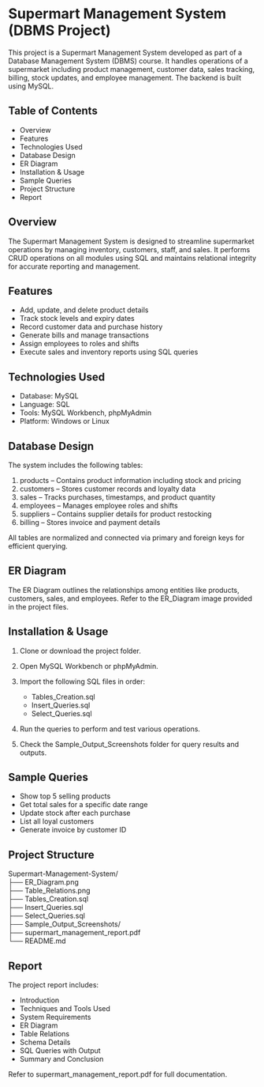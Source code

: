 # Supermart Management System (DBMS Project)

This project is a Supermart Management System developed as part of a Database Management System (DBMS) course. It handles operations of a supermarket including product management, customer data, sales tracking, billing, stock updates, and employee management. The backend is built using MySQL.

## Table of Contents

- Overview  
- Features  
- Technologies Used  
- Database Design  
- ER Diagram  
- Installation & Usage  
- Sample Queries  
- Project Structure  
- Report  

## Overview

The Supermart Management System is designed to streamline supermarket operations by managing inventory, customers, staff, and sales. It performs CRUD operations on all modules using SQL and maintains relational integrity for accurate reporting and management.

## Features

- Add, update, and delete product details  
- Track stock levels and expiry dates  
- Record customer data and purchase history  
- Generate bills and manage transactions  
- Assign employees to roles and shifts  
- Execute sales and inventory reports using SQL queries  

## Technologies Used

- Database: MySQL  
- Language: SQL  
- Tools: MySQL Workbench, phpMyAdmin  
- Platform: Windows or Linux  

## Database Design

The system includes the following tables:

1. products – Contains product information including stock and pricing  
2. customers – Stores customer records and loyalty data  
3. sales – Tracks purchases, timestamps, and product quantity  
4. employees – Manages employee roles and shifts  
5. suppliers – Contains supplier details for product restocking  
6. billing – Stores invoice and payment details

All tables are normalized and connected via primary and foreign keys for efficient querying.

## ER Diagram

The ER Diagram outlines the relationships among entities like products, customers, sales, and employees. Refer to the ER_Diagram image provided in the project files.

## Installation & Usage

1. Clone or download the project folder.

2. Open MySQL Workbench or phpMyAdmin.

3. Import the following SQL files in order:  
   - Tables_Creation.sql  
   - Insert_Queries.sql  
   - Select_Queries.sql

4. Run the queries to perform and test various operations.

5. Check the Sample_Output_Screenshots folder for query results and outputs.

## Sample Queries

- Show top 5 selling products  
- Get total sales for a specific date range  
- Update stock after each purchase  
- List all loyal customers  
- Generate invoice by customer ID  

## Project Structure

Supermart-Management-System/  
├── ER_Diagram.png  
├── Table_Relations.png  
├── Tables_Creation.sql  
├── Insert_Queries.sql  
├── Select_Queries.sql  
├── Sample_Output_Screenshots/  
├── supermart_management_report.pdf  
└── README.md

## Report

The project report includes:  
- Introduction  
- Techniques and Tools Used  
- System Requirements  
- ER Diagram  
- Table Relations  
- Schema Details  
- SQL Queries with Output  
- Summary and Conclusion

Refer to supermart_management_report.pdf for full documentation.
